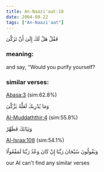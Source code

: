```yaml
---
title: An-Naazi'aat:18
date: 2004-08-22
tags: ["An-Naazi'aat"]
---
```

فَقُلْ هَلْ لَكَ إِلَىٰ أَنْ تَزَكَّىٰ
### meaning: 
and say, ‘‘Would you purify yourself?
### similar verses: 

[Abasa:3](/80/3) (sim:62.8%)

وَمَا يُدْرِيكَ لَعَلَّهُ يَزَّكَّىٰ

[Al-Muddaththir:4](/74/4) (sim:55.8%)

وَثِيَابَكَ فَطَهِّرْ

[Al-Israa:108](/17/108) (sim:54.1%)

وَيَقُولُونَ سُبْحَانَ رَبِّنَا إِنْ كَانَ وَعْدُ رَبِّنَا لَمَفْعُولًا

our AI can't find any similar verses

